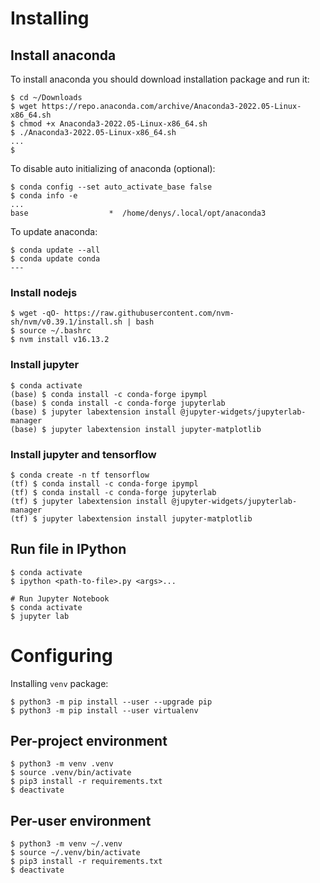 
# Installing

## Install anaconda

To install anaconda you should download installation package and run it:
```shell
$ cd ~/Downloads
$ wget https://repo.anaconda.com/archive/Anaconda3-2022.05-Linux-x86_64.sh
$ chmod +x Anaconda3-2022.05-Linux-x86_64.sh
$ ./Anaconda3-2022.05-Linux-x86_64.sh
...
$ 
```

To disable auto initializing of anaconda (optional):
```shell
$ conda config --set auto_activate_base false
$ conda info -e
...
base                  *  /home/denys/.local/opt/anaconda3
```

To update anaconda:
```shell
$ conda update --all
$ conda update conda
---
```

### Install nodejs

```shell
$ wget -qO- https://raw.githubusercontent.com/nvm-sh/nvm/v0.39.1/install.sh | bash
$ source ~/.bashrc
$ nvm install v16.13.2
```

### Install jupyter

```shell
$ conda activate
(base) $ conda install -c conda-forge ipympl
(base) $ conda install -c conda-forge jupyterlab
(base) $ jupyter labextension install @jupyter-widgets/jupyterlab-manager
(base) $ jupyter labextension install jupyter-matplotlib
```

### Install jupyter and tensorflow

```shell
$ conda create -n tf tensorflow
(tf) $ conda install -c conda-forge ipympl
(tf) $ conda install -c conda-forge jupyterlab
(tf) $ jupyter labextension install @jupyter-widgets/jupyterlab-manager
(tf) $ jupyter labextension install jupyter-matplotlib
```

## Run file in IPython

```shell
$ conda activate
$ ipython <path-to-file>.py <args>...

# Run Jupyter Notebook
$ conda activate
$ jupyter lab
```

# Configuring

Installing `venv` package:
```shell
$ python3 -m pip install --user --upgrade pip
$ python3 -m pip install --user virtualenv
```

## Per-project environment

```shell
$ python3 -m venv .venv
$ source .venv/bin/activate
$ pip3 install -r requirements.txt
$ deactivate
```

## Per-user environment

```shell
$ python3 -m venv ~/.venv
$ source ~/.venv/bin/activate
$ pip3 install -r requirements.txt
$ deactivate
```